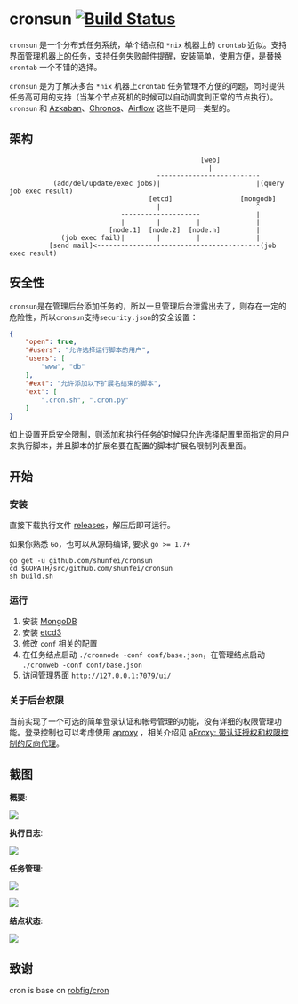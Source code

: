 # cronsun [![Build Status](https://travis-ci.org/shunfei/cronsun.svg?branch=master)](https://travis-ci.org/shunfei/cronsun)

`cronsun` 是一个分布式任务系统，单个结点和 `*nix` 机器上的 `crontab` 近似。支持界面管理机器上的任务，支持任务失败邮件提醒，安装简单，使用方便，是替换 `crontab` 一个不错的选择。

`cronsun` 是为了解决多台 `*nix` 机器上`crontab` 任务管理不方便的问题，同时提供任务高可用的支持（当某个节点死机的时候可以自动调度到正常的节点执行）。`cronsun` 和 [Azkaban](https://azkaban.github.io/)、[Chronos](https://mesos.github.io/chronos/)、[Airflow](https://airflow.incubator.apache.org/) 这些不是同一类型的。

## 架构

```
                                                [web]
                                                  |
                                     --------------------------
           (add/del/update/exec jobs)|                        |(query job exec result)
                                   [etcd]                 [mongodb]
                                     |                        ^
                            --------------------              |
                            |        |         |              |
                         [node.1]  [node.2]  [node.n]         |
             (job exec fail)|        |         |              |
          [send mail]<-----------------------------------------(job exec result)

```


## 安全性

`cronsun`是在管理后台添加任务的，所以一旦管理后台泄露出去了，则存在一定的危险性，所以`cronsun`支持`security.json`的安全设置：

```json
{
    "open": true,
    "#users": "允许选择运行脚本的用户",
    "users": [
        "www", "db"
    ],
    "#ext": "允许添加以下扩展名结束的脚本",
    "ext": [
        ".cron.sh", ".cron.py"
    ]
}
```

如上设置开启安全限制，则添加和执行任务的时候只允许选择配置里面指定的用户来执行脚本，并且脚本的扩展名要在配置的脚本扩展名限制列表里面。


## 开始

### 安装

直接下载执行文件 [releases](https://github.com/shunfei/cronsun/releases)，解压后即可运行。

如果你熟悉 `Go`，也可以从源码编译, 要求 `go >= 1.7+`

```
go get -u github.com/shunfei/cronsun
cd $GOPATH/src/github.com/shunfei/cronsun
sh build.sh
```

### 运行

1. 安装 [MongoDB](http://docs.mongodb.org/manual/installation/)
2. 安装 [etcd3](https://github.com/coreos/etcd)
3. 修改 `conf` 相关的配置
4. 在任务结点启动 `./cronnode -conf conf/base.json`，在管理结点启动 `./cronweb -conf conf/base.json`
5. 访问管理界面 `http://127.0.0.1:7079/ui/`

### 关于后台权限

当前实现了一个可选的简单登录认证和帐号管理的功能，没有详细的权限管理功能。登录控制也可以考虑使用 [aproxy](https://github.com/shunfei/aproxy) ，相关介绍见 [aProxy: 带认证授权和权限控制的反向代理](http://www.cnblogs.com/QLeelulu/p/aproxy.html)。

## 截图

**概要**:

![](doc/img/brief.png)

**执行日志**:

![](doc/img/log.png)

**任务管理**:

![](doc/img/job.png)

![](doc/img/new_job.png)

**结点状态**:

![](doc/img/node.png)

## 致谢

cron is base on [robfig/cron](https://github.com/robfig/cron)

